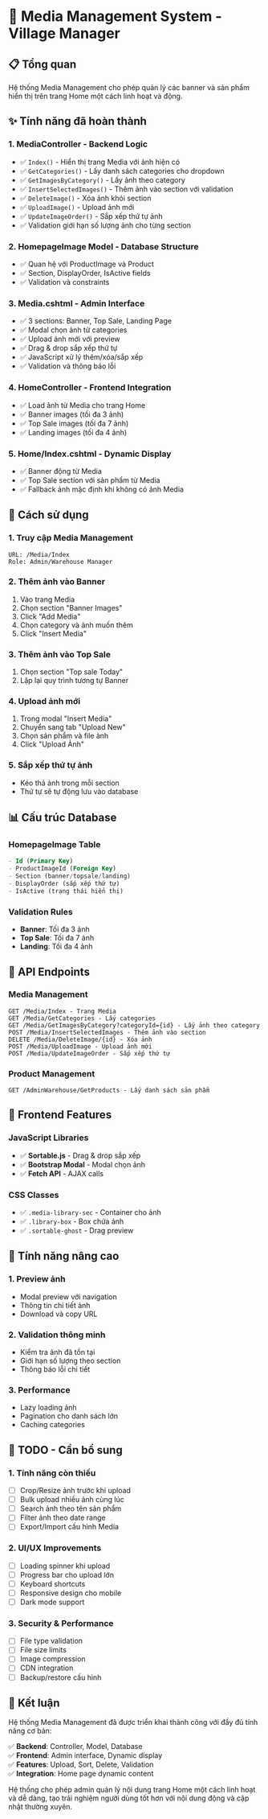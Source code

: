 # 🎨 Media Management System - Village Manager

## 📋 Tổng quan

Hệ thống Media Management cho phép quản lý các banner và sản phẩm hiển thị trên trang Home một cách linh hoạt và động.

## ✨ Tính năng đã hoàn thành

### 1. **MediaController** - Backend Logic
- ✅ `Index()` - Hiển thị trang Media với ảnh hiện có
- ✅ `GetCategories()` - Lấy danh sách categories cho dropdown
- ✅ `GetImagesByCategory()` - Lấy ảnh theo category
- ✅ `InsertSelectedImages()` - Thêm ảnh vào section với validation
- ✅ `DeleteImage()` - Xóa ảnh khỏi section
- ✅ `UploadImage()` - Upload ảnh mới
- ✅ `UpdateImageOrder()` - Sắp xếp thứ tự ảnh
- ✅ Validation giới hạn số lượng ảnh cho từng section

### 2. **HomepageImage Model** - Database Structure
- ✅ Quan hệ với ProductImage và Product
- ✅ Section, DisplayOrder, IsActive fields
- ✅ Validation và constraints

### 3. **Media.cshtml** - Admin Interface
- ✅ 3 sections: Banner, Top Sale, Landing Page
- ✅ Modal chọn ảnh từ categories
- ✅ Upload ảnh mới với preview
- ✅ Drag & drop sắp xếp thứ tự
- ✅ JavaScript xử lý thêm/xóa/sắp xếp
- ✅ Validation và thông báo lỗi

### 4. **HomeController** - Frontend Integration
- ✅ Load ảnh từ Media cho trang Home
- ✅ Banner images (tối đa 3 ảnh)
- ✅ Top Sale images (tối đa 7 ảnh)
- ✅ Landing images (tối đa 4 ảnh)

### 5. **Home/Index.cshtml** - Dynamic Display
- ✅ Banner động từ Media
- ✅ Top Sale section với sản phẩm từ Media
- ✅ Fallback ảnh mặc định khi không có ảnh Media

## 🎯 Cách sử dụng

### 1. **Truy cập Media Management**
```
URL: /Media/Index
Role: Admin/Warehouse Manager
```

### 2. **Thêm ảnh vào Banner**
1. Vào trang Media
2. Chọn section "Banner Images"
3. Click "Add Media"
4. Chọn category và ảnh muốn thêm
5. Click "Insert Media"

### 3. **Thêm ảnh vào Top Sale**
1. Chọn section "Top sale Today"
2. Lặp lại quy trình tương tự Banner

### 4. **Upload ảnh mới**
1. Trong modal "Insert Media"
2. Chuyển sang tab "Upload New"
3. Chọn sản phẩm và file ảnh
4. Click "Upload Ảnh"

### 5. **Sắp xếp thứ tự ảnh**
- Kéo thả ảnh trong mỗi section
- Thứ tự sẽ tự động lưu vào database

## 📊 Cấu trúc Database

### HomepageImage Table
```sql
- Id (Primary Key)
- ProductImageId (Foreign Key)
- Section (banner/topsale/landing)
- DisplayOrder (sắp xếp thứ tự)
- IsActive (trạng thái hiển thị)
```

### Validation Rules
- **Banner**: Tối đa 3 ảnh
- **Top Sale**: Tối đa 7 ảnh  
- **Landing**: Tối đa 4 ảnh

## 🔧 API Endpoints

### Media Management
```
GET /Media/Index - Trang Media
GET /Media/GetCategories - Lấy categories
GET /Media/GetImagesByCategory?categoryId={id} - Lấy ảnh theo category
POST /Media/InsertSelectedImages - Thêm ảnh vào section
DELETE /Media/DeleteImage/{id} - Xóa ảnh
POST /Media/UploadImage - Upload ảnh mới
POST /Media/UpdateImageOrder - Sắp xếp thứ tự
```

### Product Management
```
GET /AdminWarehouse/GetProducts - Lấy danh sách sản phẩm
```

## 🎨 Frontend Features

### JavaScript Libraries
- ✅ **Sortable.js** - Drag & drop sắp xếp
- ✅ **Bootstrap Modal** - Modal chọn ảnh
- ✅ **Fetch API** - AJAX calls

### CSS Classes
- ✅ `.media-library-sec` - Container cho ảnh
- ✅ `.library-box` - Box chứa ảnh
- ✅ `.sortable-ghost` - Drag preview

## 🚀 Tính năng nâng cao

### 1. **Preview ảnh**
- Modal preview với navigation
- Thông tin chi tiết ảnh
- Download và copy URL

### 2. **Validation thông minh**
- Kiểm tra ảnh đã tồn tại
- Giới hạn số lượng theo section
- Thông báo lỗi chi tiết

### 3. **Performance**
- Lazy loading ảnh
- Pagination cho danh sách lớn
- Caching categories

## 📝 TODO - Cần bổ sung

### 1. **Tính năng còn thiếu**
- [ ] Crop/Resize ảnh trước khi upload
- [ ] Bulk upload nhiều ảnh cùng lúc
- [ ] Search ảnh theo tên sản phẩm
- [ ] Filter ảnh theo date range
- [ ] Export/Import cấu hình Media

### 2. **UI/UX Improvements**
- [ ] Loading spinner khi upload
- [ ] Progress bar cho upload lớn
- [ ] Keyboard shortcuts
- [ ] Responsive design cho mobile
- [ ] Dark mode support

### 3. **Security & Performance**
- [ ] File type validation
- [ ] File size limits
- [ ] Image compression
- [ ] CDN integration
- [ ] Backup/restore cấu hình

## 🎯 Kết luận

Hệ thống Media Management đã được triển khai thành công với đầy đủ tính năng cơ bản:

✅ **Backend**: Controller, Model, Database  
✅ **Frontend**: Admin interface, Dynamic display  
✅ **Features**: Upload, Sort, Delete, Validation  
✅ **Integration**: Home page dynamic content  

Hệ thống cho phép admin quản lý nội dung trang Home một cách linh hoạt và dễ dàng, tạo trải nghiệm người dùng tốt hơn với nội dung động và cập nhật thường xuyên. 